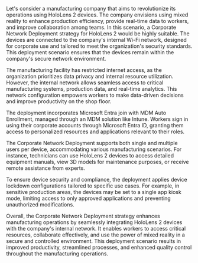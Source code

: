 Let's consider a manufacturing company that aims to revolutionize its operations using HoloLens 2 devices. The company envisions using mixed reality to enhance production efficiency, provide real-time data to workers, and improve collaboration among teams. In this scenario, a Corporate Network Deployment strategy for HoloLens 2 would be highly suitable. The devices are connected to the company's internal Wi-Fi network, designed for corporate use and tailored to meet the organization's security standards. This deployment scenario ensures that the devices remain within the company's secure network environment.

The manufacturing facility has restricted internet access, as the organization prioritizes data privacy and internal resource utilization. However, the internal network allows seamless access to critical manufacturing systems, production data, and real-time analytics. This network configuration empowers workers to make data-driven decisions and improve productivity on the shop floor.

The deployment incorporates Microsoft Entra join with MDM Auto Enrollment, managed through an MDM solution like Intune. Workers sign in using their corporate accounts through Microsoft Entra ID, granting them access to personalized resources and applications relevant to their roles.

The Corporate Network Deployment supports both single and multiple users per device, accommodating various manufacturing scenarios. For instance, technicians can use HoloLens 2 devices to access detailed equipment manuals, view 3D models for maintenance purposes, or receive remote assistance from experts.

To ensure device security and compliance, the deployment applies device lockdown configurations tailored to specific use cases. For example, in sensitive production areas, the devices may be set to a single app kiosk mode, limiting access to only approved applications and preventing unauthorized modifications.

Overall, the Corporate Network Deployment strategy enhances manufacturing operations by seamlessly integrating HoloLens 2 devices with the company's internal network. It enables workers to access critical resources, collaborate effectively, and use the power of mixed reality in a secure and controlled environment. This deployment scenario results in improved productivity, streamlined processes, and enhanced quality control throughout the manufacturing operations.
